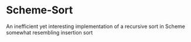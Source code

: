 # Scheme-Sort
An inefficient yet interesting implementation of a recursive sort in Scheme somewhat resembling insertion sort
